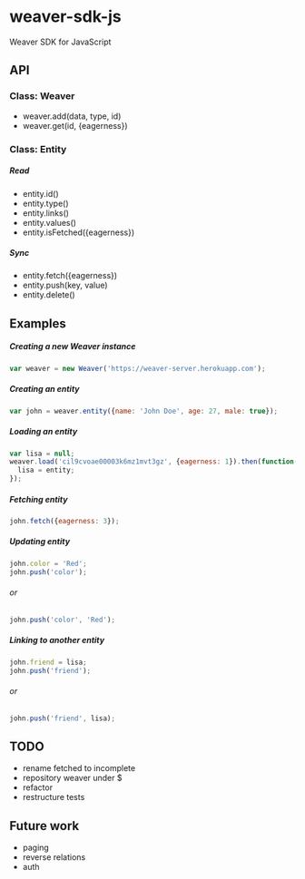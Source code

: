 # weaver-sdk-js
Weaver SDK for JavaScript

## API

### Class: Weaver
- weaver.add(data, type, id)
- weaver.get(id, {eagerness})

### Class: Entity

##### Read
- entity.id()
- entity.type()
- entity.links()
- entity.values()
- entity.isFetched({eagerness})

##### Sync
- entity.fetch({eagerness})
- entity.push(key, value)
- entity.delete()


## Examples

##### Creating a new Weaver instance
```javascript
var weaver = new Weaver('https://weaver-server.herokuapp.com');
```

##### Creating an entity
```javascript
var john = weaver.entity({name: 'John Doe', age: 27, male: true});
```

##### Loading an entity
```javascript
var lisa = null;
weaver.load('cil9cvoae00003k6mz1mvt3gz', {eagerness: 1}).then(function(entity){
  lisa = entity;
});
```

##### Fetching entity
```javascript
john.fetch({eagerness: 3});
```

##### Updating entity
```javascript
john.color = 'Red';
john.push('color');
```

###### or
```javascript
john.push('color', 'Red');
```

##### Linking to another entity
```javascript
john.friend = lisa;
john.push('friend');
```

###### or
```javascript
john.push('friend', lisa);
```


## TODO
- rename fetched to incomplete
- repository weaver under $
- refactor
- restructure tests

## Future work
- paging
- reverse relations
- auth
